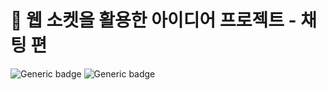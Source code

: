 # 🚀 웹 소켓을 활용한 아이디어 프로젝트 - 채팅 편

![Generic badge](https://img.shields.io/badge/version-1.0.0-g.svg)
![Generic badge](https://img.shields.io/badge/since-2024.MAR.6-blue.svg)
